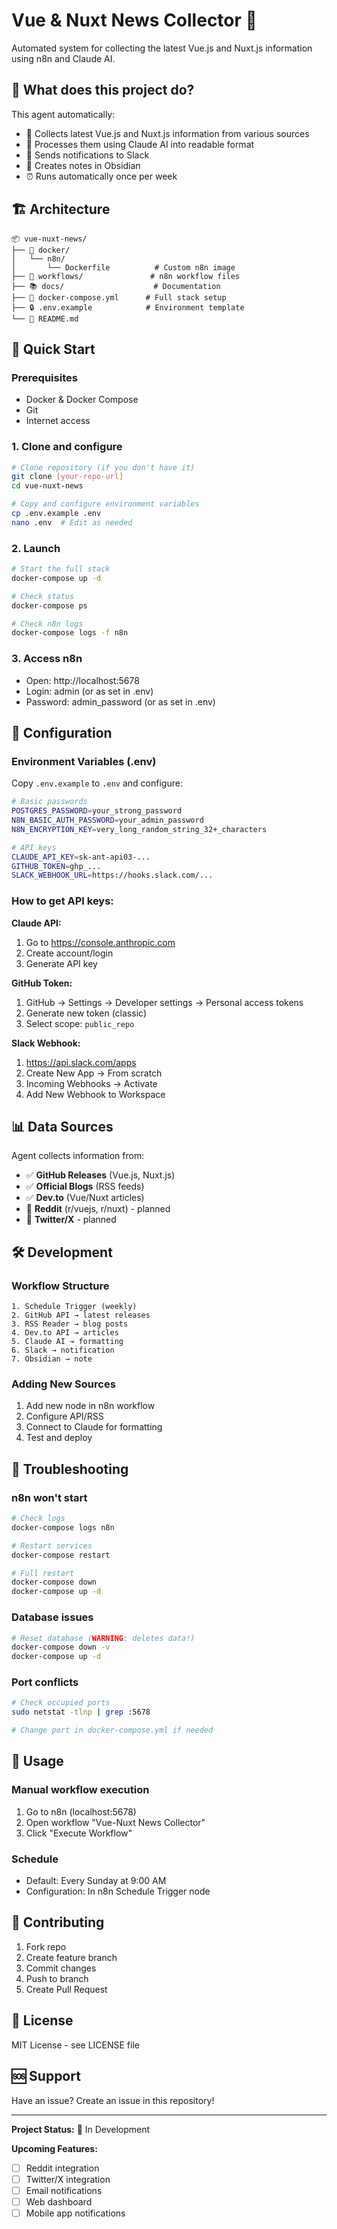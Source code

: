 # Vue & Nuxt News Collector 🚀

Automated system for collecting the latest Vue.js and Nuxt.js information using n8n and Claude AI.

## 🎯 What does this project do?

This agent automatically:
- 📡 Collects latest Vue.js and Nuxt.js information from various sources
- 🤖 Processes them using Claude AI into readable format
- 📱 Sends notifications to Slack
- 📝 Creates notes in Obsidian
- ⏰ Runs automatically once per week

## 🏗️ Architecture

```
📦 vue-nuxt-news/
├── 🐳 docker/
│   └── n8n/
│       └── Dockerfile          # Custom n8n image
├── 🔄 workflows/               # n8n workflow files
├── 📚 docs/                    # Documentation
├── 🐳 docker-compose.yml      # Full stack setup
├── 🔒 .env.example            # Environment template
└── 📖 README.md
```

## 🚀 Quick Start

### Prerequisites
- Docker & Docker Compose
- Git
- Internet access

### 1. Clone and configure
```bash
# Clone repository (if you don't have it)
git clone [your-repo-url]
cd vue-nuxt-news

# Copy and configure environment variables
cp .env.example .env
nano .env  # Edit as needed
```

### 2. Launch
```bash
# Start the full stack
docker-compose up -d

# Check status
docker-compose ps

# Check n8n logs
docker-compose logs -f n8n
```

### 3. Access n8n
- Open: http://localhost:5678
- Login: admin (or as set in .env)
- Password: admin_password (or as set in .env)

## 🔧 Configuration

### Environment Variables (.env)
Copy `.env.example` to `.env` and configure:

```bash
# Basic passwords
POSTGRES_PASSWORD=your_strong_password
N8N_BASIC_AUTH_PASSWORD=your_admin_password
N8N_ENCRYPTION_KEY=very_long_random_string_32+_characters

# API keys
CLAUDE_API_KEY=sk-ant-api03-...
GITHUB_TOKEN=ghp_...
SLACK_WEBHOOK_URL=https://hooks.slack.com/...
```

### How to get API keys:

**Claude API:**
1. Go to https://console.anthropic.com
2. Create account/login
3. Generate API key

**GitHub Token:**
1. GitHub → Settings → Developer settings → Personal access tokens
2. Generate new token (classic)
3. Select scope: `public_repo`

**Slack Webhook:**
1. https://api.slack.com/apps
2. Create New App → From scratch
3. Incoming Webhooks → Activate
4. Add New Webhook to Workspace

## 📊 Data Sources

Agent collects information from:
- ✅ **GitHub Releases** (Vue.js, Nuxt.js)
- ✅ **Official Blogs** (RSS feeds)
- ✅ **Dev.to** (Vue/Nuxt articles)
- 🔄 **Reddit** (r/vuejs, r/nuxt) - planned
- 🔄 **Twitter/X** - planned

## 🛠️ Development

### Workflow Structure
```
1. Schedule Trigger (weekly)
2. GitHub API → latest releases
3. RSS Reader → blog posts
4. Dev.to API → articles
5. Claude AI → formatting
6. Slack → notification
7. Obsidian → note
```

### Adding New Sources
1. Add new node in n8n workflow
2. Configure API/RSS
3. Connect to Claude for formatting
4. Test and deploy

## 🐛 Troubleshooting

### n8n won't start
```bash
# Check logs
docker-compose logs n8n

# Restart services
docker-compose restart

# Full restart
docker-compose down
docker-compose up -d
```

### Database issues
```bash
# Reset database (WARNING: deletes data!)
docker-compose down -v
docker-compose up -d
```

### Port conflicts
```bash
# Check occupied ports
sudo netstat -tlnp | grep :5678

# Change port in docker-compose.yml if needed
```

## 📝 Usage

### Manual workflow execution
1. Go to n8n (localhost:5678)
2. Open workflow "Vue-Nuxt News Collector"
3. Click "Execute Workflow"

### Schedule
- Default: Every Sunday at 9:00 AM
- Configuration: In n8n Schedule Trigger node

## 🤝 Contributing

1. Fork repo
2. Create feature branch
3. Commit changes
4. Push to branch
5. Create Pull Request

## 📄 License

MIT License - see LICENSE file

## 🆘 Support

Have an issue? Create an issue in this repository!

---

**Project Status:** 🚧 In Development

**Upcoming Features:**
- [ ] Reddit integration
- [ ] Twitter/X integration  
- [ ] Email notifications
- [ ] Web dashboard
- [ ] Mobile app notifications
